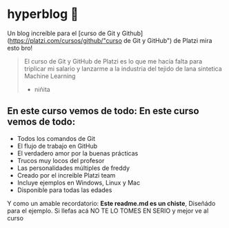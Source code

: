# hyperblog 💚
Un blog increíble para el [curso de Git y Github](https://platzi.com/cursos/github/"curso de Git y GitHub") de Platzi
mira esto bro!
>El curso de Git y GitHub de Platzi es lo que me hacía falta para triplicar mi salario y lanzarme a la industria del tejido de lana sintetica Machine Learning
> - niñita
## En este curso vemos de todo: En este curso vemos de todo:
* Todos los comandos de Git
* El flujo de trabajo en GitHub
* El verdadero amor por la buenas prácticas
* Trucos muy locos del profesor
* Las personalidades múltiples de freddy
* Creado por el increible Platzi team
* Incluye ejemplos en Windows, Linux y Mac
* Disponible para todas las edades

Y como un amable recordatorio: **Este readme.md es un chiste**, Diseñádo para el ejemplo. Si llefas acá NO TE LO TOMES EN SERIO y mejor ve al curso
